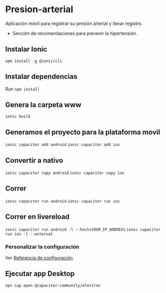 # Presion-arterial
Aplicación móvil para registrar su presión arterial y llevar registro.
+ Sección de recomendaciones para prevenir la hipertensión.

## Instalar Ionic
`npm install -g @ionic/cli`

## Instalar dependencias
Run `npm install`

## Genera la carpeta www
`ionic build`

## Generamos el proyecto para la plataforma movil
`ionic capacitor add android`
`ionic capacitor add ios`

## Convertir a nativo
`ionic capacitor copy android`
`ionic capacitor copy ios`

## Correr
`ionic capacitor run android`
`ionic capacitor run ios`

## Correr en livereload
`ionic capacitor run android -l --host=YOUR_IP_ADDRESS`
`ionic capacitor run ios -l --external`

### Personalizar la configuración 
Ver [Referencia de configuración](https://ionicframework.com/docs/intro/cli).

## Ejecutar app Desktop
`npx cap open @capacitor-community/electron`